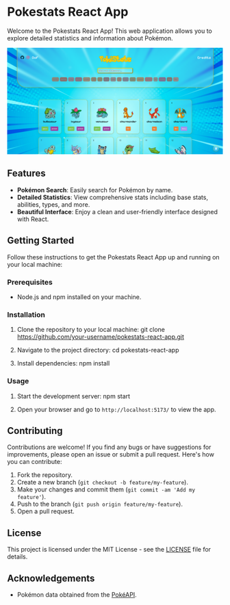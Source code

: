 # Pokestats React App

Welcome to the Pokestats React App! This web application allows you to explore detailed statistics and information about Pokémon.

![Pokestats React App Screenshot](screenshot.png)

## Features

- **Pokémon Search**: Easily search for Pokémon by name.
- **Detailed Statistics**: View comprehensive stats including base stats, abilities, types, and more.
- **Beautiful Interface**: Enjoy a clean and user-friendly interface designed with React.

## Getting Started

Follow these instructions to get the Pokestats React App up and running on your local machine:

### Prerequisites

- Node.js and npm installed on your machine.

### Installation

1. Clone the repository to your local machine:
git clone https://github.com/your-username/pokestats-react-app.git

2. Navigate to the project directory:
cd pokestats-react-app

3. Install dependencies:
npm install

### Usage

1. Start the development server:
npm start

2. Open your browser and go to `http://localhost:5173/` to view the app.

## Contributing

Contributions are welcome! If you find any bugs or have suggestions for improvements, please open an issue or submit a pull request. Here's how you can contribute:

1. Fork the repository.
2. Create a new branch (`git checkout -b feature/my-feature`).
3. Make your changes and commit them (`git commit -am 'Add my feature'`).
4. Push to the branch (`git push origin feature/my-feature`).
5. Open a pull request.

## License

This project is licensed under the MIT License - see the [LICENSE](LICENSE) file for details.

## Acknowledgements

- Pokémon data obtained from the [PokéAPI](https://pokeapi.co/).
